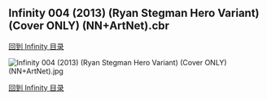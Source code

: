 ## Infinity 004 (2013) (Ryan Stegman Hero Variant) (Cover ONLY) (NN+ArtNet).cbr


[回到 Infinity 目录](https://github.com/alicewish/markdown/blob/master/series/Infinity.md)


![Infinity 004 (2013) (Ryan Stegman Hero Variant) (Cover ONLY) (NN+ArtNet).jpg](https://wx1.sinaimg.cn/large/6a9fdecaly1fr0veckxcoj20zk1jb187.jpg)

[回到 Infinity 目录](https://github.com/alicewish/markdown/blob/master/series/Infinity.md)

